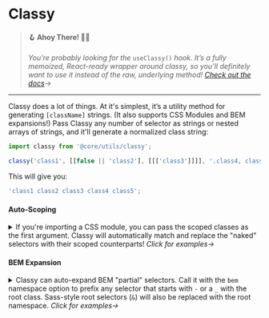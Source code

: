 # Classy

> #### 🪝 **Ahoy There!** 🏴‍☠️
>
> _You’re probably looking for the_ `useClassy()` _hook. It’s a fully memoized, React-ready wrapper around classy, so you’ll definitely want to use it instead of the raw, underlying method! [Check out the docs](/ui/#/Core/Hooks/UseClassy)→_

---

Classy does a lot of things. At it's simplest, it’s a utility method for generating `[className]` strings. (It also supports CSS Modules and BEM expansions!) Pass Classy any number of selector as strings or nested arrays of strings, and it'll generate a normalized class string:

```js static
import classy from '@core/utils/classy';

classy('class1', [[false || 'class2'], [[['class3']]]], '.class4, class5')
```

This will give you:

```js static
'class1 class2 class3 class4 class5';
```

#### Auto-Scoping

<details>
<summary>If you're importing a CSS module, you can pass the scoped classes as the first argument. Classy will automatically match and replace the "naked" selectors with their scoped counterparts! <em id="more">Click for examples→</em></summary>

```js static
import classes from './style.module.scss';
// Assuming ^this resolves to something like { someClass: "r2984fh9wnc" }

classy(classes, 'someClass'); // r2984fh9wnc
```

If you'd like to reuse the same scope in a bunch of places, you can construct an instance of classy for reuse, like so:

```js static
import classes from './style.module.scss';

const cn = new classy({ classes });
cn('someClass'); // r2984fh9wnc
```

</details>

#### BEM Expansion

<details>
<summary>Classy can auto-expand BEM "partial" selectors. Call it with the <code class="rsg--code-45">bem</code> namespace option to prefix any selector that starts with <code class="rsg--code-45">-</code> or a <code class="rsg--code-45">_</code> with the root class. Sass-style root selectors (<code class="rsg--code-45">&amp;</code>) will also be replaced with the root namespace. <em id="more">Click for examples→</em></summary>

Say, for example, you had the following SCSS module…

```scss
.Block {
  &--title {
  }
  &__modifier {
  }
}
```

We can construct a new instance of classy, specifying a base class against which to expand partial BEM selectors. For the ultimate `classy`-ness, we can also pass in our module classes, since BEM expansion works with [auto-scoping](#auto-scoping)!

```js static
import classes from './style.module.scss';
const bem = new classy({
  bem: 'Block',
  classes,
});
```

Now we can reuse a single classy instance throughout our component to generate markup structures against our BEM selectors on the fly! 💥

```js static
bem();            // Block
bem('&');         // Block
bem('-element');  // Block-element
bem('_modifier'); // Block_modifier
```

(The above comments give the "naked" selectors for clarity; in reality this would actually output the scoped classnames.)

</details>
